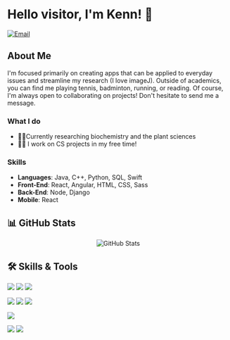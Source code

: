 # Hello visitor, I'm Kenn! 👋
[![Email](https://img.shields.io/badge/Email-Contact-red?style=for-the-badge&logo=gmail)](mailto:kennwuinbox@gmail.com)

## About Me
I'm focused primarily on creating apps that can be applied to everyday issues and streamline my research (I love imageJ). 
Outside of academics, you can find me playing tennis, badminton, running, or reading. 
Of course, I'm always open to collaborating on projects! Don't hesitate to send me a message.

### What I do
- 🌱🧪Currently researching biochemistry and the plant sciences
- 🧑‍💻 I work on CS projects in my free time!
### Skills
- **Languages**: Java, C++, Python, SQL, Swift
- **Front-End**: React, Angular, HTML, CSS, Sass
- **Back-End**: Node, Django
- **Mobile**: React

## 📊 GitHub Stats

<div align="center">
  <img src="https://github-readme-stats.vercel.app/api?username=KennWu1&show_icons=true&theme=radical" alt="GitHub Stats" />
</div>

## 🛠️ Skills & Tools

![](https://img.shields.io/badge/Code-JavaScript-informational?style=flat&logo=javascript&logoColor=white&color=F7DF1E)
![](https://img.shields.io/badge/Code-Python-informational?style=flat&logo=python&logoColor=white&color=3776AB)
![](https://img.shields.io/badge/Code-Java-informational?style=flat&logo=java&logoColor=white&color=007396)

![](https://img.shields.io/badge/Framework-React-informational?style=flat&logo=react&logoColor=white&color=61DAFB)
![](https://img.shields.io/badge/Framework-Angular-informational?style=flat&logo=angular&logoColor=white&color=DD0031)
![](https://img.shields.io/badge/Framework-Node.js-informational?style=flat&logo=node.js&logoColor=white&color=339933)

![](https://img.shields.io/badge/Database-PostgreSQL-informational?style=flat&logo=postgresql&logoColor=white&color=336791)

![](https://img.shields.io/badge/DevOps-AWS-informational?style=flat&logo=amazon-aws&logoColor=white&color=232F3E)
![](https://img.shields.io/badge/DevOps-GitHub_Actions-informational?style=flat&logo=github-actions&logoColor=white&color=2088FF)

</div>
